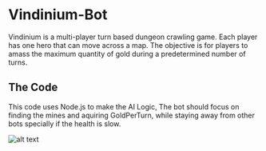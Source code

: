 # Vindinium-Bot
Vindinium is a multi-player turn based dungeon crawling game. Each player has one hero that can move across a map. The objective is for players to amass the maximum quantity of gold during a predetermined number of turns.

## The Code
This code uses Node.js to make the AI Logic, The bot should focus on finding the mines and aquiring GoldPerTurn, while staying away from other bots specially if the health is slow.

![alt text](http://rwdc2.com/files/forest.png)

